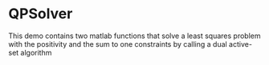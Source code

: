 # QPSolver

This demo contains two matlab functions that solve a least squares problem with the positivity 
and the sum to one constraints by calling a dual active-set algorithm  
